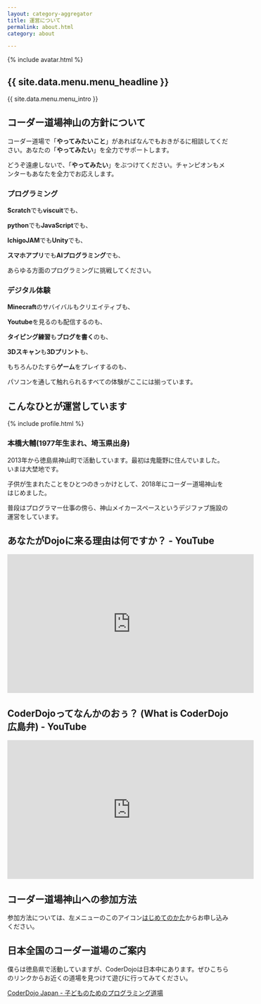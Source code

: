 ```yaml
---
layout: category-aggregator
title: 運営について
permalink: about.html
category: about

---
```


{% include avatar.html %}

## {{ site.data.menu.menu_headline }}

{{ site.data.menu.menu_intro }}

## コーダー道場神山の方針について

コーダー道場で「**やってみたいこと**」があればなんでもおきがるに相談してください。あなたの「**やってみたい**」を全力でサポートします。

どうぞ遠慮しないで、「**やってみたい**」をぶつけてください。チャンピオンもメンターもあなたを全力でお応えします。


### プログラミング

**Scratch**でも**viscuit**でも、

**python**でも**JavaScript**でも、

**IchigoJAM**でも**Unity**でも、

**スマホアプリ**でも**AIプログラミング**でも、

あらゆる方面のプログラミングに挑戦してください。


### デジタル体験

**Minecraft**のサバイバルもクリエイティブも、

**Youtube**を見るのも配信するのも、

**タイピング練習**も**ブログを書く**のも、

**3Dスキャン**も**3Dプリント**も、

もちろんひたすら**ゲーム**をプレイするのも、

パソコンを通して触れられるすべての体験がここには揃っています。



## こんなひとが運営しています

{% include profile.html %}

### 本橋大輔(1977年生まれ、埼玉県出身)

2013年から徳島県神山町で活動しています。最初は鬼籠野に住んでいました。いまは大埜地です。

子供が生まれたことをひとつのきっかけとして、2018年にコーダー道場神山をはじめました。

普段はプログラマー仕事の傍ら、神山メイカースペースというデジファブ施設の運営をしています。

## あなたがDojoに来る理由は何ですか？ - YouTube

<iframe width="560" height="315" src="https://www.youtube.com/embed/gLDue2xb1j8?si=tuISI4BMznEPEQYH" title="YouTube video player" frameborder="0" allow="accelerometer; autoplay; clipboard-write; encrypted-media; gyroscope; picture-in-picture; web-share" referrerpolicy="strict-origin-when-cross-origin" allowfullscreen></iframe>


## CoderDojoってなんかのおぅ？ (What is CoderDojo 広島弁) - YouTube

<iframe width="560" height="315" src="https://www.youtube.com/embed/VEcFnEYT6mQ?si=3wdN1mAoE3zOFazq" title="YouTube video player" frameborder="0" allow="accelerometer; autoplay; clipboard-write; encrypted-media; gyroscope; picture-in-picture; web-share" referrerpolicy="strict-origin-when-cross-origin" allowfullscreen></iframe>


## コーダー道場神山への参加方法

参加方法については、左メニューのこのアイコン[<i class="fas fa-child"></i>はじめてのかた](/category-2.html)からお申し込みください。


## 日本全国のコーダー道場のご案内

僕らは徳島県で活動していますが、CoderDojoは日本中にあります。ぜひこちらのリンクからお近くの道場を見つけて遊びに行ってみてください。

<a href="https://coderdojo.jp/">CoderDojo Japan - 子どものためのプログラミング道場</a>

